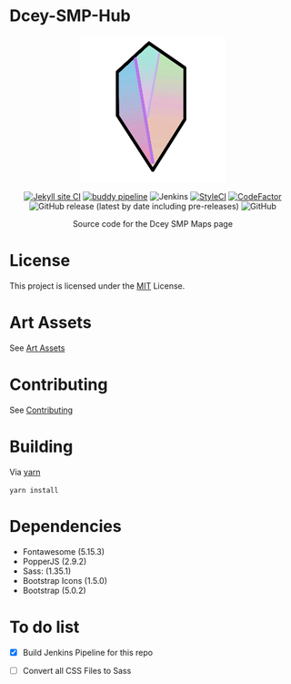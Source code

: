 # Dcey-SMP-Hub
<div align=center>
<img src="assets/Dcey SMP Logo V4 Release (256 Resize).png">

[![Jekyll site CI](https://github.com/No767/Dcey-SMP-Hub/actions/workflows/jekyll.yml/badge.svg?branch=main)](https://github.com/No767/Dcey-SMP-Hub/actions/workflows/jekyll.yml) [![buddy pipeline](https://app.buddy.works/no767/dcey-smp-hub/pipelines/pipeline/332341/badge.svg?token=36fbb8da0dc1ca654c6d1bf0483f8f2bbb06f78f5e332535843409593d5096f7 "buddy pipeline")](https://app.buddy.works/no767/dcey-smp-hub/pipelines/pipeline/332341) <img alt="Jenkins" src="https://img.shields.io/jenkins/build?jobUrl=http%3A%2F%2Fdcey.net%3A8080%2Fjob%2FDcey-SMP-Hub%2F&label=Jenkins%20CI"> [![StyleCI](https://github.styleci.io/repos/369748695/shield?branch=master)](https://github.styleci.io/repos/369748695?branch=master) <a href="https://www.codefactor.io/repository/github/no767/dcey-smp-hub"><img src="https://www.codefactor.io/repository/github/no767/dcey-smp-hub/badge" alt="CodeFactor" /></a> <img alt="GitHub release (latest by date including pre-releases)" src="https://img.shields.io/github/v/release/No767/Dcey-SMP-Hub?include_prereleases"> <img alt="GitHub" src="https://img.shields.io/github/license/No767/Dcey-SMP-Hub"> 

Source code for the Dcey SMP Maps page

<div align=left>

# License
This project is licensed under the [MIT](https://github.com/No767/Dcey-SMP-Hub/blob/master/LICENSE) License. 

# Art Assets
See [Art Assets](https://github.com/No767/Dcey-SMP-Hub/blob/master/Art%20Assets.md)

# Contributing 
See [Contributing](https://github.com/No767/Dcey-SMP-Hub/blob/master/contributing.md)
# Building
Via [yarn](https://yarnpkg.com/)

`yarn install` 


# Dependencies

- Fontawesome (5.15.3)
- PopperJS (2.9.2)
- Sass: (1.35.1)
- Bootstrap Icons (1.5.0)
- Bootstrap (5.0.2) 

# To do list

- [x] Build Jenkins Pipeline for this repo
- [ ] Convert all CSS Files to Sass



